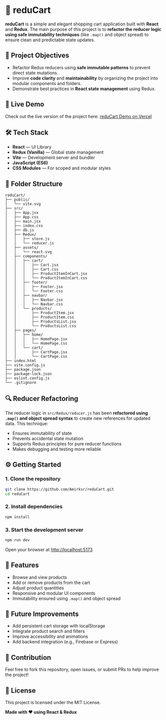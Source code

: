 # 🛒 reduCart

**reduCart** is a simple and elegant shopping cart application built with **React** and **Redux**. The main purpose of this project is to **refactor the reducer logic using safe immutability techniques** (like `.map()` and object spread) to ensure clean and predictable state updates.

## 🎯 Project Objectives

- Refactor Redux reducers using **safe immutable patterns** to prevent direct state mutations.
- Improve **code clarity** and **maintainability** by organizing the project into modular components and folders.
- Demonstrate best practices in **React state management** using Redux.

## 🚀 Live Demo

Check out the live version of the project here: [reduCart Demo on Vercel](https://redu-cart.vercel.app)

## 🛠️ Tech Stack

- **React** — UI Library  
- **Redux (Vanilla)** — Global state management  
- **Vite** — Development server and bundler  
- **JavaScript (ES6)**  
- **CSS Modules** — For scoped and modular styles  

## 📁 Folder Structure

```
reduCart/
├── public/
│   └── vite.svg
├── src/
│   ├── App.jsx
│   ├── App.css
│   ├── main.jsx
│   ├── index.css
│   ├── db.js
│   ├── Redux/
│   │   ├── store.js
│   │   └── reducer.js
│   ├── assets/
│   │   └── react.svg
│   ├── components/
│   │   ├── cart/
│   │   │   ├── Cart.jsx
│   │   │   ├── Cart.css
│   │   │   ├── ProductItemInCart.jsx
│   │   │   └── ProductItemInCart.css
│   │   ├── footer/
│   │   │   ├── Footer.jsx
│   │   │   └── Footer.css
│   │   ├── navbar/
│   │   │   ├── Navbar.jsx
│   │   │   └── Navbar.css
│   │   └── products/
│   │       ├── ProductItem.jsx
│   │       ├── ProductItem.css
│   │       ├── ProductsList.jsx
│   │       └── ProductsList.css
│   ├── pages/
│   │   ├── home/
│   │   │   ├── HomePage.jsx
│   │   │   └── HomePage.css
│   │   └── cart/
│   │       ├── CartPage.jsx
│   │       └── CartPage.css
├── index.html
├── vite.config.js
├── package.json
├── package-lock.json
├── eslint.config.js
└── .gitignore
```

## 🔍 Reducer Refactoring

The reducer logic in `src/Redux/reducer.js` has been **refactored using `.map()` and object spread syntax** to create new references for updated data. This technique:

- Ensures immutability of state
- Prevents accidental state mutation
- Supports Redux principles for pure reducer functions
- Makes debugging and testing more reliable

## ⚙️ Getting Started

### 1. Clone the repository

```bash
git clone https://github.com/Amirksr/reduCart.git
cd reduCart
```

### 2. Install dependencies

```bash
npm install
```

### 3. Start the development server

```bash
npm run dev
```

Open your browser at [http://localhost:5173](http://localhost:5173)

## 📌 Features

- Browse and view products
- Add or remove products from the cart
- Adjust product quantities
- Responsive and modular UI components
- Immutability ensured using `.map()` and object spread

## 🚧 Future Improvements

- Add persistent cart storage with localStorage
- Integrate product search and filters
- Improve accessibility and animations
- Add backend integration (e.g., Firebase or Express)

## 🤝 Contribution

Feel free to fork this repository, open issues, or submit PRs to help improve the project!

## 📄 License

This project is licensed under the MIT License.

**Made with ❤️ using React & Redux**
